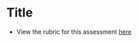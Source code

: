 # Title

- View the rubric for this assessment [here](https://storage.googleapis.com/hatchways.appspot.com/employers/springboard/student_rubrics/Forex%20Converter%20-%20Student%20Guide.pdf)
